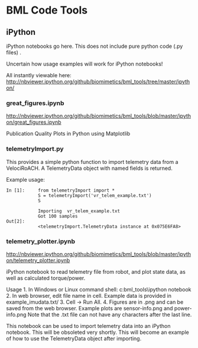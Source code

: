 BML Code Tools
===============

iPython
---------

iPython notebooks go here. This does not include pure python code (.py files) .

Uncertain how usage examples will work for iPython notebooks!

All instantly viewable here:
http://nbviewer.ipython.org/github/biomimetics/bml_tools/tree/master/ipython/

### great_figures.ipynb
http://nbviewer.ipython.org/github/biomimetics/bml_tools/blob/master/ipython/great_figures.ipynb

Publication Quality Plots in Python using Matplotlib

### telemetryImport.py

This provides a simple python function to import telemetry data from a VelociRoACH. A TelemetryData object with named fields is returned.

Example usage:

	In [1]:		from telemetryImport import *
				S = telemetryImport('vr_telem_example.txt')
				S
	
				Importing  vr_telem_example.txt
				Got 100 samples
	Out[2]:
				<telemetryImport.TelemetryData instance at 0x075E6FA8>

### telemetry_plotter.ipynb
http://nbviewer.ipython.org/github/biomimetics/bml_tools/blob/master/ipython/telemetry_plotter.ipynb

iPython notebook to read telemetry file from robot, and plot state data, as well as calculated torque/power. 

Usage
	1. In Windows or Linux command shell:
		c:bml_tools\ipython notebook
	2. In web browser, edit file name in cell. Example data is
	provided in example_imudata.txt/ 
	3. Cell -> Run All.
	4. Figures are in .png and can be saved from
	 the web browser. Example plots are sensor-info.png and 	power-info.png
Note that the .txt file can not have any characters after the last line.


This notebook can be used to import telemetry data into an iPython notebook. This will be obsoleted very shortly.
This will become an example of how to use the TelemetryData object after importing.
